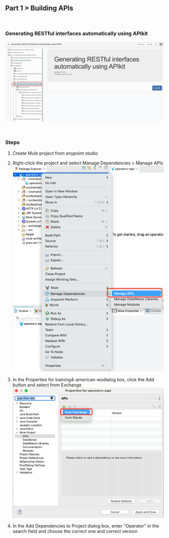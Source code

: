 ## Part 1 > Building APIs

&nbsp;

### Generating RESTful interfaces automatically using APIkit

![Generating RESTful interfaces automatically using APIkit](APIkit_Training_Screenshot.png)

&nbsp;

### Steps

1. Create Mule project from anypoint studio

2. Right-click the project and select Manage Dependencies > Manage APIs
	![Manage API](ManageAPI.png)

3. In the Properties for training4-american-wsdialog box, click the Add button and select from Exchange
	![Add From Exchange](AddFromExchange.png)

4. In the Add Dependencies to Project dialog box, enter "Operator" in the search field and choose the correct one and correct version
	
